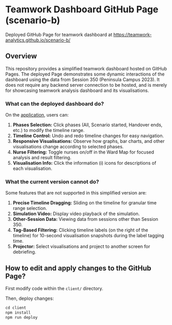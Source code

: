 # Teamwork Dashboard GitHub Page (scenario-b)

Deployed GitHub Page for teamwork dashboard at https://teamwork-analytics.github.io/scenario-b/

## Overview

This repository provides a simplified teamwork dashboard hosted on GitHub Pages. The deployed Page demonstrates some dynamic interactions of the dashboard using the data from Session 350 (Peninsula Campus 2023). It does not require any backend server connection to be hosted, and is merely for showcasing teamwork analysis dashboard and its visualisations.

### What can the deployed dashboard do?

On the [application](https://teamwork-analytics.github.io/scenario-b/), users can:

1. **Phases Selection:** Click phases (All, Scenario started, Handover ends, etc.) to modify the timeline range.
2. **Timeline Control:** Undo and redo timeline changes for easy navigation.
3. **Responsive Visualisations:** Observe how graphs, bar charts, and other visualisations change according to selected phases.
4. **Nurse Filtering:** Toggle nurses on/off in the Ward Map for focused analysis and result filtering.
5. **Visualisation Info:** Click the information (i) icons for descriptions of each visualisation.

### What the current version cannot do?

Some features that are not supported in this simplified version are:

1. **Precise Timeline Dragging:** Sliding on the timeline for granular time range selection.
2. **Simulation Video:** Display video playback of the simulation.
3. **Other-Session Data:** Viewing data from sessions other than Session 350.
4. **Tag-Based Filtering:** Clicking timeline labels (on the right of the timeline) for 10-second visualisation snapshots during the label tagging time.
5. **Projector:** Select visualisations and project to another screen for debriefing.

## How to edit and apply changes to the GitHub Page?

First modify code within the `client/` directory.

Then, deploy changes:

```javascript
cd client
npm install
npm run deploy
```
